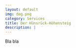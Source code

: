 ```yaml
---
layout: default
img: dog.png
category: Services
title: Der Hünsrück-Höhensteig
description: |
---
```


Bla bla